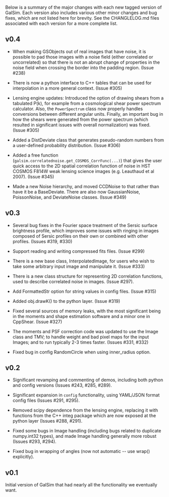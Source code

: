 Below is a summary of the major changes with each new tagged version of GalSim.
Each version also includes various other minor changes and bug fixes, which are 
not listed here for brevity.  See the CHANGLELOG.md files associated with each 
version for a more complete list.

v0.4
----

* When making GSObjects out of real images that have noise, it is possible to pad those images with
  a noise field (either correlated or uncorrelated) so that there is not an abrupt change of
  properties in the noise field when crossing the border into the padding region.  (Issue #238)

* There is now a python interface to C++ tables that can be used for interpolation in a more general
  context. (Issue #305)

* Lensing engine updates: Introduced the option of drawing shears from a tabulated P(k), for example
  from a cosmological shear power spectrum calculator.  Also, the `PowerSpectrum` class now properly
  handles conversions between different angular units.  Finally, an important bug in how the shears
  were generated from the power spectrum (which resulted in significant issues with overall
  normalization) was fixed. (Issue #305)

* Added a DistDeviate class that generates pseudo-random numbers from a user-defined probability
  distribution. (Issue #306)

* Added a free function (`galsim.correlatednoise.get_COSMOS_CorrFunc(...)`) that gives the user
  quick access to the 2D spatial correlation function of noise in HST COSMOS F814W weak lensing
  science images (e.g. Leauthaud et al 2007). (Issue #345)

* Made a new Noise hierarchy, and moved CCDNoise to that rather than have it be a BaseDeviate.
  There are also now GaussianNoise, PoissonNoise, and DeviateNoise classes. (Issue #349)

v0.3
----

* Several bug fixes in the Fourier space treatment of the Sersic surface brightness profile, which
  improves some issues with ringing in images composed of Sersic profiles on their own or combined
  with other profiles. (Issues #319, #330)

* Support reading and writing compressed fits files. (Issue #299)

* There is a new base class, InterpolatedImage, for users who wish to take some arbitrary input
  image and manipulate it.  (Issue #333)

* There is a new class structure for representing 2D correlation functions, used to describe 
  correlated noise in images. (Issue #297).

* Add FormattedStr option for string values in config files.  (Issue #315)

* Added obj.drawK() to the python layer. (Issue #319)

* Fixed several sources of memory leaks, with the most significant being in the moments and shape
  estimation software and a minor one in CppShear. (Issue #327)

* The moments and PSF correction code was updated to use the Image class and TMV; to handle weight
  and bad pixel maps for the input Images; and to run typically 2-3 times faster.  (Issues #331,
  #332)

* Fixed bug in config RandomCircle when using inner_radius option.

v0.2
----

* Significant revamping and commenting of demos, including both python and config versions 
  (Issues #243, #285, #289).

* Significant expansion in `config` functionality, using YAML/JSON format config files 
  (Issues #291, #295).

* Removed scipy dependence from the lensing engine, replacing it with functions from the C++ integ
  package which are now exposed at the python layer (Issues #288, #291).

* Fixed some bugs in Image handling (including bugs related to duplicate numpy.int32 types), 
  and made Image handling generally more robust (Issues #293, #294).

* Fixed bug in wrapping of angles (now not automatic -- use wrap() explicitly).

v0.1
----

Initial version of GalSim that had nearly all the functionality we eventually want.
